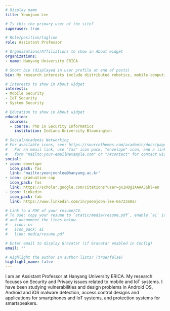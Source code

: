```yaml
---
# Display name
title: Yeonjoon Lee

# Is this the primary user of the site?
superuser: true

# Role/position/tagline
role: Assistant Professor

# Organizations/Affiliations to show in About widget
organizations:
- name: Hanyang University ERICA

# Short bio (displayed in user profile at end of posts)
bio: My research interests include distributed robotics, mobile computing and programmable matter.

# Interests to show in About widget
interests:
- Mobile Security
- IoT Security
- System Security

# Education to show in About widget
education:
  courses:
  - course: PhD in Security Informatics
    institution: Indiana University Bloomington

# Social/Academic Networking
# For available icons, see: https://sourcethemes.com/academic/docs/page-builder/#icons
#   For an email link, use "fas" icon pack, "envelope" icon, and a link in the
#   form "mailto:your-email@example.com" or "/#contact" for contact widget.
social:
- icon: envelope
  icon_pack: fas
  link: 'mailto:yeonjoonlee@hanyang.ac.kr'
- icon: graduation-cap
  icon_pack: fas
  link: https://scholar.google.com/citations?user=gx1HOgIAAAAJ&hl=en
- icon: linkedin
  icon_pack: fab
  link: https://www.linkedin.com/in/yeonjoon-lee-66723a8a/

# Link to a PDF of your resume/CV.
# To use: copy your resume to `static/media/resume.pdf`, enable `ai` icons in `params.toml`, 
# and uncomment the lines below.
# - icon: cv
#   icon_pack: ai
#   link: media/resume.pdf

# Enter email to display Gravatar (if Gravatar enabled in Config)
email: ""

# Highlight the author in author lists? (true/false)
highlight_name: false
---
```


I am an Assistant Professor at Hanyang University ERICA. My research focuses on Security and Privacy issues related to mobile and IoT systems. I have been studying vulnerabilities and design problems in Android OS, Android and iOS malware detection, access control designs and applications for smartphones and IoT systems, and protection systems for smartspeakers.

